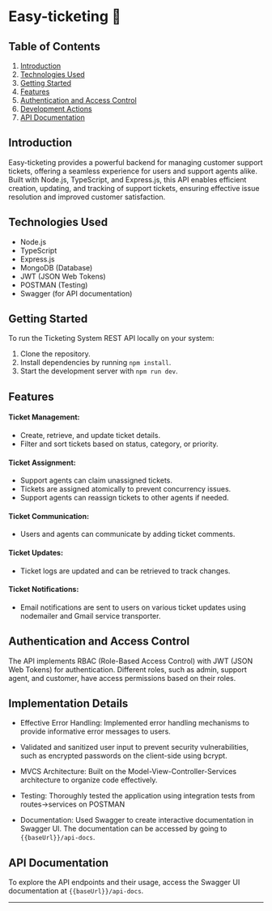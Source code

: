 # Easy-ticketing 🚀

## Table of Contents
1. [Introduction](#introduction)
2. [Technologies Used](#technologies-used)
3. [Getting Started](#getting-started)
4. [Features](#features)
5. [Authentication and Access Control](#authentication-and-access-control)
6. [Development Actions](#development-actions)
7. [API Documentation](#api-documentation)

## Introduction 
Easy-ticketing provides a powerful backend for managing customer support tickets, offering a seamless experience for users and support agents alike. Built with Node.js, TypeScript, and Express.js, this API enables efficient creation, updating, and tracking of support tickets, ensuring effective issue resolution and improved customer satisfaction.

## Technologies Used
- Node.js
- TypeScript
- Express.js
- MongoDB (Database)
- JWT (JSON Web Tokens)
- POSTMAN (Testing)
- Swagger (for API documentation)

## Getting Started
To run the Ticketing System REST API locally on your system:
1. Clone the repository.
2. Install dependencies by running `npm install`.
3. Start the development server with `npm run dev`.

## Features

#### Ticket Management:
- Create, retrieve, and update ticket details.
- Filter and sort tickets based on status, category, or priority.

#### Ticket Assignment:
- Support agents can claim unassigned tickets.
- Tickets are assigned atomically to prevent concurrency issues.
- Support agents can reassign tickets to other agents if needed.

#### Ticket Communication:
- Users and agents can communicate by adding ticket comments.

#### Ticket Updates:
- Ticket logs are updated and can be retrieved to track changes.

#### Ticket Notifications:
- Email notifications are sent to users on various ticket updates using nodemailer and Gmail service transporter.

## Authentication and Access Control
The API implements RBAC (Role-Based Access Control) with JWT (JSON Web Tokens) for authentication. 
Different roles, such as admin, support agent, and customer, have access permissions based on their roles.

## Implementation Details
- Effective Error Handling: Implemented error handling mechanisms to provide informative error messages to users.
- Validated and sanitized user input to prevent security vulnerabilities, such as encrypted passwords on the client-side using bcrypt.
- MVCS Architecture: Built on the Model-View-Controller-Services architecture to organize code effectively.
- Testing: Thoroughly tested the application using integration tests from routes->services on POSTMAN

- Documentation: Used Swagger to create interactive documentation in Swagger UI. The documentation can be accessed by going to `{{baseUrl}}/api-docs`.

## API Documentation
To explore the API endpoints and their usage, access the Swagger UI documentation at `{{baseUrl}}/api-docs`.

---
